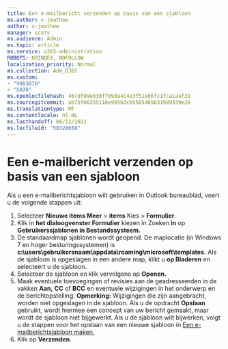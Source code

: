 ```yaml
---
title: Een e-mailbericht verzenden op basis van een sjabloon
ms.author: v-jmathew
author: v-jmathew
manager: scotv
ms.audience: Admin
ms.topic: article
ms.service: o365-administration
ROBOTS: NOINDEX, NOFOLLOW
localization_priority: Normal
ms.collection: Adm_O365
ms.custom:
- "9003070"
- "5830"
ms.openlocfilehash: 467df09e030ff09da4c4e3f51e86fc1fca1aaf31
ms.sourcegitcommit: ab75f66355116e995b3cb5505465b31989339e28
ms.translationtype: MT
ms.contentlocale: nl-NL
ms.lasthandoff: 08/13/2021
ms.locfileid: "58320658"
---
```

# <a name="send-an-email-message-based-on-a-template"></a>Een e-mailbericht verzenden op basis van een sjabloon

Als u een e-mailberichtsjabloon wilt gebruiken in Outlook bureaublad, voert u de volgende stappen uit:

1. Selecteer **Nieuwe items Meer**  >  **items** Kies  >  **Formulier**.
2. Klik in **het dialoogvenster Formulier** kiezen in Zoeken **in** op **Gebruikerssjablonen in Bestandssysteem.**
3. De standaardmap sjablonen wordt geopend. De maplocatie (in Windows 7 en hoger besturingssystemen) is **c:\users\gebruikersnaam\appdata\roaming\microsoft\templates.** Als de sjabloon is opgeslagen in een andere map, klikt u **op Bladeren** en selecteert u de sjabloon.
4. Selecteer de sjabloon en klik vervolgens op **Openen.**
5. Maak eventuele toevoegingen of revisies aan de geadresseerden in de vakken **Aan,** **CC** of **BCC** en eventuele wijzigingen in het onderwerp en de berichtopstelling.
    **Opmerking:** Wijzigingen die zijn aangebracht, worden niet opgeslagen in de sjabloon. Als u de opdracht **Opslaan** gebruikt, wordt hiermee een concept van uw bericht gemaakt, maar wordt de sjabloon niet bijgewerkt. Als u de sjabloon wilt bijwerken, volgt u de stappen voor het opslaan van een nieuwe sjabloon in [Een e-mailberichtsjabloon maken.](https://support.microsoft.com/office/create-an-email-message-template-43ec7142-4dd0-4351-8727-bd0977b6b2d1)
6. Klik op **Verzenden**.
